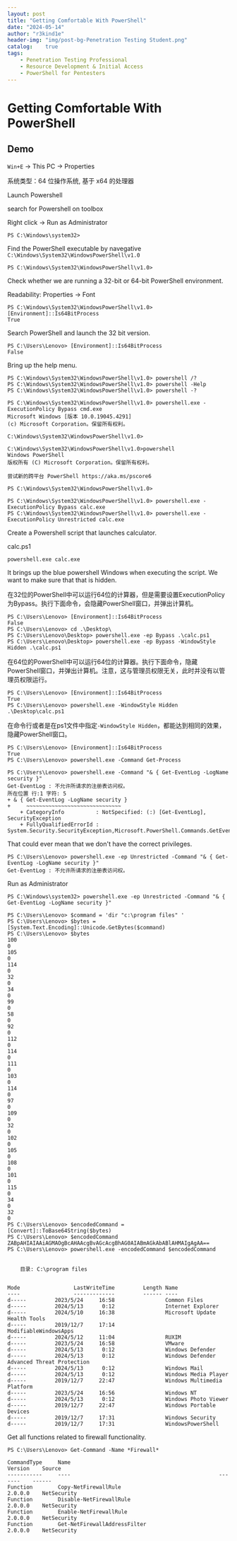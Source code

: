 ```yaml
---
layout: post
title: "Getting Comfortable With PowerShell"
date: "2024-05-14"
author: "r3kind1e"
header-img: "img/post-bg-Penetration Testing Student.png"
catalog:    true
tags: 
    - Penetration Testing Professional
    - Resource Development & Initial Access
    - PowerShell for Pentesters
---
```


# Getting Comfortable With PowerShell
## Demo
`Win+E` -> This PC -> Properties

系统类型：64 位操作系统, 基于 x64 的处理器

Launch Powershell

search for Powershell on toolbox

Right click -> Run as Administrator

```
PS C:\Windows\system32>
```

Find the PowerShell executable by navegative `C:\Windows\System32\WindowsPowerShell\v1.0`

```
PS C:\Windows\System32\WindowsPowerShell\v1.0>
```

Check whether we are running a 32-bit or 64-bit PowerShell environment.

Readability: Properties -> Font

```
PS C:\Windows\System32\WindowsPowerShell\v1.0> [Environment]::Is64BitProcess
True
```

Search PowerShell and launch the 32 bit version.

```
PS C:\Users\Lenovo> [Environment]::Is64BitProcess
False
```

Bring up the help menu.

```
PS C:\Windows\System32\WindowsPowerShell\v1.0> powershell /?
PS C:\Windows\System32\WindowsPowerShell\v1.0> powershell -Help
PS C:\Windows\System32\WindowsPowerShell\v1.0> powershell -?
```

```
PS C:\Windows\System32\WindowsPowerShell\v1.0> powershell.exe -ExecutionPolicy Bypass cmd.exe
Microsoft Windows [版本 10.0.19045.4291]
(c) Microsoft Corporation。保留所有权利。

C:\Windows\System32\WindowsPowerShell\v1.0>
```

```
C:\Windows\System32\WindowsPowerShell\v1.0>powershell
Windows PowerShell
版权所有 (C) Microsoft Corporation。保留所有权利。

尝试新的跨平台 PowerShell https://aka.ms/pscore6

PS C:\Windows\System32\WindowsPowerShell\v1.0>
```

```
PS C:\Windows\System32\WindowsPowerShell\v1.0> powershell.exe -ExecutionPolicy Bypass calc.exe
PS C:\Windows\System32\WindowsPowerShell\v1.0> powershell.exe -ExecutionPolicy Unrestricted calc.exe
```

Create a Powershell script that launches calculator.

calc.ps1

```
powershell.exe calc.exe
```

It brings up the blue powershell Windows when executing the script. We want to make sure that that is hidden.

在32位的PowerShell中可以运行64位的计算器，但是需要设置ExecutionPolicy为Bypass。执行下面命令，会隐藏PowerShell窗口，并弹出计算机。

```
PS C:\Users\Lenovo> [Environment]::Is64BitProcess
False
PS C:\Users\Lenovo> cd .\Desktop\
PS C:\Users\Lenovo\Desktop> powershell.exe -ep Bypass .\calc.ps1
PS C:\Users\Lenovo\Desktop> powershell.exe -ep Bypass -WindowStyle Hidden .\calc.ps1
```

在64位的PowerShell中可以运行64位的计算器。执行下面命令，隐藏PowerShell窗口，并弹出计算机。注意，这与管理员权限无关，此时并没有以管理员权限运行。

```
PS C:\Users\Lenovo> [Environment]::Is64BitProcess
True
PS C:\Users\Lenovo> powershell.exe -WindowStyle Hidden .\Desktop\calc.ps1
```

在命令行或者是在ps1文件中指定`-WindowStyle Hidden`，都能达到相同的效果，隐藏PowerShell窗口。

```
PS C:\Users\Lenovo> [Environment]::Is64BitProcess
True
PS C:\Users\Lenovo> powershell.exe -Command Get-Process
```

```
PS C:\Users\Lenovo> powershell.exe -Command "& { Get-EventLog -LogName security }"
Get-EventLog : 不允许所请求的注册表访问权。
所在位置 行:1 字符: 5
+ & { Get-EventLog -LogName security }
+     ~~~~~~~~~~~~~~~~~~~~~~~~~~~~~~
    + CategoryInfo          : NotSpecified: (:) [Get-EventLog], SecurityException
    + FullyQualifiedErrorId : System.Security.SecurityException,Microsoft.PowerShell.Commands.GetEventLogCommand
```

That could ever mean that we don't have the correct privileges.

```
PS C:\Users\Lenovo> powershell.exe -ep Unrestricted -Command "& { Get-EventLog -LogName security }"
Get-EventLog : 不允许所请求的注册表访问权。
```

Run as Administrator

```
PS C:\Windows\system32> powershell.exe -ep Unrestricted -Command "& { Get-EventLog -LogName security }"
```

```
PS C:\Users\Lenovo> $command = 'dir "c:\program files" '
PS C:\Users\Lenovo> $bytes = [System.Text.Encoding]::Unicode.GetBytes($command)
PS C:\Users\Lenovo> $bytes
100
0
105
0
114
0
32
0
34
0
99
0
58
0
92
0
112
0
114
0
111
0
103
0
114
0
97
0
109
0
32
0
102
0
105
0
108
0
101
0
115
0
34
0
32
0
PS C:\Users\Lenovo> $encodedCommand = [Convert]::ToBase64String($bytes)
PS C:\Users\Lenovo> $encodedCommand
ZABpAHIAIAAiAGMAOgBcAHAAcgBvAGcAcgBhAG0AIABmAGkAbABlAHMAIgAgAA==
PS C:\Users\Lenovo> powershell.exe -encodedCommand $encodedCommand


    目录: C:\program files


Mode                 LastWriteTime         Length Name
----                 -------------         ------ ----
d-----         2023/5/24     16:58                Common Files
d-----         2024/5/13      0:12                Internet Explorer
d-----         2024/5/10     16:38                Microsoft Update Health Tools
d-----         2019/12/7     17:14                ModifiableWindowsApps
d-----         2024/5/12     11:04                RUXIM
d-----         2023/5/24     16:58                VMware
d-----         2024/5/13      0:12                Windows Defender
d-----         2024/5/13      0:12                Windows Defender Advanced Threat Protection
d-----         2024/5/13      0:12                Windows Mail
d-----         2024/5/13      0:12                Windows Media Player
d-----         2019/12/7     22:47                Windows Multimedia Platform
d-----         2023/5/24     16:56                Windows NT
d-----         2024/5/13      0:12                Windows Photo Viewer
d-----         2019/12/7     22:47                Windows Portable Devices
d-----         2019/12/7     17:31                Windows Security
d-----         2019/12/7     17:31                WindowsPowerShell
```

Get all functions related to firewall functionality.

```
PS C:\Users\Lenovo> Get-Command -Name *Firewall*

CommandType     Name                                               Version    Source
-----------     ----                                               -------    ------
Function        Copy-NetFirewallRule                               2.0.0.0    NetSecurity
Function        Disable-NetFirewallRule                            2.0.0.0    NetSecurity
Function        Enable-NetFirewallRule                             2.0.0.0    NetSecurity
Function        Get-NetFirewallAddressFilter                       2.0.0.0    NetSecurity
```

